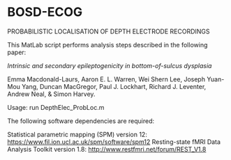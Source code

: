 # BOSD-ECOG

PROBABILISTIC LOCALISATION OF DEPTH ELECTRODE RECORDINGS
	
This MatLab script performs analysis steps described in the following paper:

_Intrinsic and secondary epileptogenicity in bottom-of-sulcus dysplasia_

Emma Macdonald-Laurs, Aaron E. L. Warren, Wei Shern Lee, Joseph Yuan-Mou Yang, Duncan MacGregor, Paul J. Lockhart, Richard J. Leventer, Andrew Neal, & Simon Harvey.
	
Usage: run DepthElec_ProbLoc.m
		
The following software dependencies are required: 

Statistical parametric mapping (SPM) version 12: https://www.fil.ion.ucl.ac.uk/spm/software/spm12
Resting-state fMRI Data Analysis Toolkit version 1.8: http://www.restfmri.net/forum/REST_V1.8
